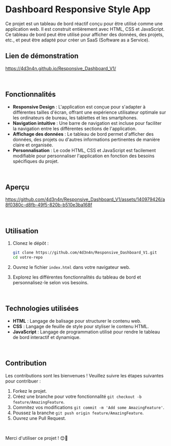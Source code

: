 
# Dashboard Responsive Style App

Ce projet est un tableau de bord réactif conçu pour être utilisé comme une application web. Il est construit entièrement avec HTML, CSS et JavaScript. Ce tableau de bord peut être utilisé pour afficher des données, des projets, etc., et peut être adapté pour créer un SaaS (Software as a Service).


## Lien de démonstration

https://4d3n4n.github.io/Responsive_Dashboard_V1/

<br>

## Fonctionnalités
- **Responsive Design** : L'application est conçue pour s'adapter à différentes tailles d'écran, offrant une expérience utilisateur optimale sur les ordinateurs de bureau, les tablettes et les smartphones.
- **Navigation intuitive** : Une barre de navigation est incluse pour faciliter la navigation entre les différentes sections de l'application.
- **Affichage des données** : Le tableau de bord permet d'afficher des données, des projets ou d'autres informations pertinentes de manière claire et organisée.
- **Personnalisation** : Le code HTML, CSS et JavaScript est facilement modifiable pour personnaliser l'application en fonction des besoins spécifiques du projet.

<br>

## Aperçu

https://github.com/4d3n4n/Responsive_Dashboard_V1/assets/140979426/a8f0380c-d8fb-49f5-820b-b510e3ba168f

<br>

## Utilisation

1. Clonez le dépôt :

   ```bash
   git clone https://github.com/4d3n4n/Responsive_Dashboard_V1.git
   cd votre-repo
   ```
   
2. Ouvrez le fichier `index.html` dans votre navigateur web.

3. Explorez les différentes fonctionnalités du tableau de bord et personnalisez-le selon vos besoins.

<br>

## Technologies utilisées
- **HTML** : Langage de balisage pour structurer le contenu web.
- **CSS** : Langage de feuille de style pour styliser le contenu HTML.
- **JavaScript** : Langage de programmation utilisé pour rendre le tableau de bord interactif et dynamique.

<br>

## Contribution
Les contributions sont les bienvenues ! Veuillez suivre les étapes suivantes pour contribuer :

1. Forkez le projet.
2. Créez une branche pour votre fonctionnalité `git checkout -b feature/AmazingFeature`.
3. Commitez vos modifications `git commit -m 'Add some AmazingFeature'`.
4. Poussez la branche `git push origin feature/AmazingFeature`.
5. Ouvrez une Pull Request.

<br>

Merci d'utiliser ce projet ! 😊🚀
